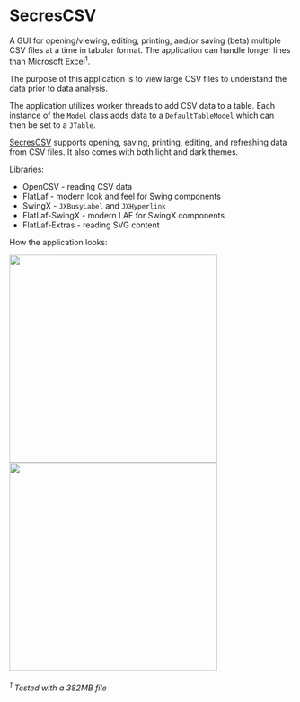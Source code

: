 # SecresCSV

A GUI for opening/viewing, editing, printing, and/or saving (beta) multiple CSV files at a time in tabular format.
The application can handle longer lines than Microsoft Excel<sup>1</sup>.

The purpose of this application is to view large CSV files to understand the data prior to data analysis.<p>
  
The application utilizes worker threads to add CSV data to a table. Each instance of the `Model` class adds data to a `DefaultTableModel` which can then be set to a `JTable`.

[SecresCSV](https://github.com/PranavAmarnath/SecresCSV) supports opening, saving, printing, editing, and refreshing data from CSV files. It also comes with both light and dark themes.

Libraries:
* OpenCSV - reading CSV data
* FlatLaf - modern look and feel for Swing components
* SwingX - `JXBusyLabel` and `JXHyperlink`
* FlatLaf-SwingX - modern LAF for SwingX components
* FlatLaf-Extras - reading SVG content

How the application looks:
<p align="left">
      <img src="https://user-images.githubusercontent.com/64337291/111371972-5027e280-8657-11eb-85cb-e561cabe7796.png" width="370" />
      <img src="https://user-images.githubusercontent.com/64337291/111372286-aac13e80-8657-11eb-9984-0af0e9bae470.png" width="370" /> 
</p>


###### <sup>1</sup>  Tested with a 382MB file
